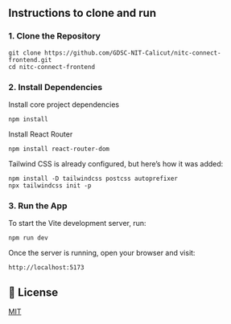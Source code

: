 
## Instructions to clone and run

### 1. Clone the Repository

```
git clone https://github.com/GDSC-NIT-Calicut/nitc-connect-frontend.git
cd nitc-connect-frontend
```

### 2. Install Dependencies

Install core project dependencies

```
npm install
```

Install React Router

```
npm install react-router-dom
```

Tailwind CSS is already configured, but here’s how it was added:

```
npm install -D tailwindcss postcss autoprefixer
npx tailwindcss init -p
```

### 3. Run the App

To start the Vite development server, run:

```
npm run dev
```

Once the server is running, open your browser and visit:

`http://localhost:5173`


## 📄 License

[MIT](LICENSE)